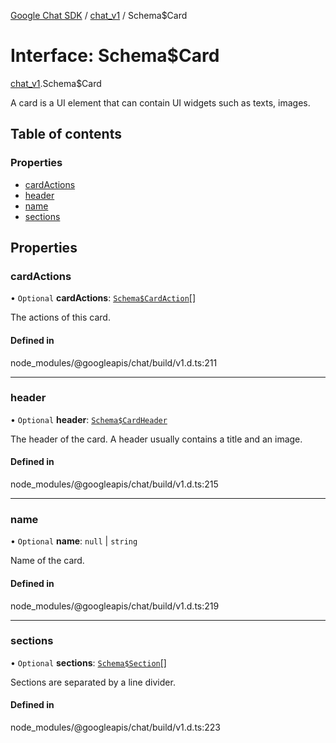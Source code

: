 [Google Chat SDK](../README.md) / [chat\_v1](../modules/chat_v1.md) / Schema$Card

# Interface: Schema$Card

[chat_v1](../modules/chat_v1.md).Schema$Card

A card is a UI element that can contain UI widgets such as texts, images.

## Table of contents

### Properties

- [cardActions](chat_v1.Schema_Card.md#cardactions)
- [header](chat_v1.Schema_Card.md#header)
- [name](chat_v1.Schema_Card.md#name)
- [sections](chat_v1.Schema_Card.md#sections)

## Properties

### cardActions

• `Optional` **cardActions**: [`Schema$CardAction`](chat_v1.Schema_CardAction.md)[]

The actions of this card.

#### Defined in

node_modules/@googleapis/chat/build/v1.d.ts:211

___

### header

• `Optional` **header**: [`Schema$CardHeader`](chat_v1.Schema_CardHeader.md)

The header of the card. A header usually contains a title and an image.

#### Defined in

node_modules/@googleapis/chat/build/v1.d.ts:215

___

### name

• `Optional` **name**: ``null`` \| `string`

Name of the card.

#### Defined in

node_modules/@googleapis/chat/build/v1.d.ts:219

___

### sections

• `Optional` **sections**: [`Schema$Section`](chat_v1.Schema_Section.md)[]

Sections are separated by a line divider.

#### Defined in

node_modules/@googleapis/chat/build/v1.d.ts:223
